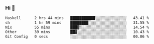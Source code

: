 ### Hi 👋

<!--START_SECTION:waka-->

```txt
Haskell      2 hrs 44 mins   ███████████░░░░░░░░░░░░░░   43.41 %
sh           1 hr 59 mins    ████████░░░░░░░░░░░░░░░░░   31.55 %
Nix          55 mins         ███▓░░░░░░░░░░░░░░░░░░░░░   14.54 %
Other        39 mins         ██▓░░░░░░░░░░░░░░░░░░░░░░   10.43 %
Git Config   0 secs          ░░░░░░░░░░░░░░░░░░░░░░░░░   00.06 %
```

<!--END_SECTION:waka-->

